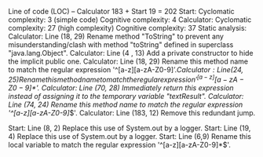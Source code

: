 Line of code (LOC) – Calculator 183 + Start 19 = 202
Start: Cyclomatic complexity: 3 (simple code) Cognitive complexity: 4
Calculator: Cyclomatic complexity: 27 (high complexity) Cognitive complexity: 37
Static analysis: 
Calculator: Line (18, 29)  Rename method "ToString" to prevent any misunderstanding/clash with method "toString" defined in superclass "java.lang.Object". 
Calculator: Line (4 , 13) Add a private constructor to hide the implicit public one. 
Calculator: Line (18, 29)  Rename this method name to match the regular expression '^[a-z][a-zA-Z0-9]*$'. 
Calculator: Line (24, 25)  Rename this method name to match the regular expression '^[a-z][a-zA-Z0-9]*$'. 
Calculator: Line (70, 28)  Immediately return this expression instead of assigning it to the temporary variable "textResult". 
Calculator: Line (74, 24)  Rename this method name to match the regular expression '^[a-z][a-zA-Z0-9]*$'. 
Calculator: Line (183, 12)  Remove this redundant jump. 

Start: Line (8, 2) Replace this use of System.out by a logger.
Start: Line (19, 4) Replace this use of System.out by a logger. 
Start: Line (6,9) Rename this local variable to match the regular expression '^[a-z][a-zA-Z0-9]*$'. 
